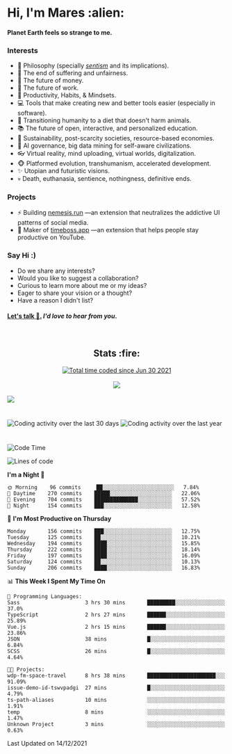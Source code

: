 <h1>Hi, I'm Mares :alien:</h1>

#### Planet Earth feels so strange to me.

### **Interests**

- 🌊 Philosophy (specially [_sentism_][sentismmedium] and its implications).
- 🎯 The end of suffering and unfairness.
- 💸 The future of money.
- 💼 The future of work.
- 🧠 Productivity, Habits, & Mindsets.
- 💻 Tools that make creating new and better tools easier (especially in software).
- 🥗 Transitioning humanity to a diet that doesn't harm animals.
- 📚 The future of open, interactive, and personalized education.
- 🌱 Sustainability, post-scarcity societies, resource-based economies.
- 🤖 AI governance, big data mining for self-aware civilizations.
- 👓 Virtual reality, mind uploading, virtual worlds, digitalization.
- 🐵 Platformed evolution, transhumanism, accelerated development.
- ✨ Utopian and futuristic visions.
- 💀 Death, euthanasia, sentience, nothingness, definitive ends.


### **Projects**

- ⚡ Building [nemesis.run](https://nemesis.run) —an extension that neutralizes the addictive UI patterns of social media.
- 💎 Maker of [timeboss.app](https://timeboss.app) —an extension that helps people stay productive on YouTube.


### **Say Hi :)**

- Do we share any interests?
- Would you like to suggest a collaboration?
- Curious to learn more about me or my ideas?
- Eager to share your vision or a thought?
- Have a reason I didn't list?

#### [Let's talk :wave:.](mailto:mareszhar@gmail.com) _I'd love to hear from you_.

[sentismmedium]: https://medium.com/@mareszhar/born-a-prisoner-a-reflection-about-life-its-struggles-and-a-plan-to-escape-d8566ce9b026

<br>

<h2 align="center">Stats :fire:</h2>

<div align="center">
  <a href="https://wakatime.com/@cfdc0e0d-4860-4b62-9ff0-cb659185525e">
    <img src="https://wakatime.com/badge/user/cfdc0e0d-4860-4b62-9ff0-cb659185525e.svg" alt="Total time coded since Jun 30 2021" />
  </a>
</div>

<br>

<div align="center">
  <img src="https://github-readme-streak-stats.herokuapp.com?user=mareszhar&theme=black-ice&hide_border=true&stroke=FFFFFF15&ring=DF8FFE&fire=DF8FFE&currStreakLabel=DF8FFE&background=1A232A&currStreakNum=86FFAB&dates=B1AAB3FF">
</div>

<!-- Add or remove this: &dates=B1AAB3FF at the end of the streak stats URL if they get bugged and aren't updating -->

<br>

<img src="https://activity-graph.herokuapp.com/graph?username=mareszhar&theme=nord&bg_color=00000000&color=979797&line=DF8FFE&point=00000000&area=true&hide_border=true">

<br>

<h1></h1>

<img src="https://wakatime.com/share/@mares/5df0ff02-9c79-41b4-b540-51dc9c65a57b.svg" alt="Coding activity over the last 30 days" />
<img src="https://wakatime.com/share/@mares/ea89ba71-f374-40af-930c-e0655909fe37.svg" alt="Coding activity over the last year" />

<h1></h1>

<!--START_SECTION:waka-->
![Code Time](http://img.shields.io/badge/Code%20Time-372%20hrs%2048%20mins-blue)

![Lines of code](https://img.shields.io/badge/From%20Hello%20World%20I%27ve%20Written-114%20Thousand%20lines%20of%20code-blue)

**I'm a Night 🦉** 

```text
🌞 Morning    96 commits     ██░░░░░░░░░░░░░░░░░░░░░░░   7.84% 
🌆 Daytime    270 commits    █████░░░░░░░░░░░░░░░░░░░░   22.06% 
🌃 Evening    704 commits    ██████████████░░░░░░░░░░░   57.52% 
🌙 Night      154 commits    ███░░░░░░░░░░░░░░░░░░░░░░   12.58%

```
📅 **I'm Most Productive on Thursday** 

```text
Monday       156 commits    ███░░░░░░░░░░░░░░░░░░░░░░   12.75% 
Tuesday      125 commits    ██░░░░░░░░░░░░░░░░░░░░░░░   10.21% 
Wednesday    194 commits    ████░░░░░░░░░░░░░░░░░░░░░   15.85% 
Thursday     222 commits    ████░░░░░░░░░░░░░░░░░░░░░   18.14% 
Friday       197 commits    ████░░░░░░░░░░░░░░░░░░░░░   16.09% 
Saturday     124 commits    ██░░░░░░░░░░░░░░░░░░░░░░░   10.13% 
Sunday       206 commits    ████░░░░░░░░░░░░░░░░░░░░░   16.83%

```


📊 **This Week I Spent My Time On** 

```text
💬 Programming Languages: 
Sass                     3 hrs 30 mins       █████████░░░░░░░░░░░░░░░░   37.0% 
TypeScript               2 hrs 27 mins       ██████░░░░░░░░░░░░░░░░░░░   25.89% 
Vue.js                   2 hrs 15 mins       ██████░░░░░░░░░░░░░░░░░░░   23.86% 
JSON                     38 mins             █░░░░░░░░░░░░░░░░░░░░░░░░   6.84% 
SCSS                     26 mins             █░░░░░░░░░░░░░░░░░░░░░░░░   4.64%

🐱‍💻 Projects: 
wdp-fm-space-travel      8 hrs 38 mins       ██████████████████████░░░   91.09% 
issue-demo-id-tswvpadgi  27 mins             █░░░░░░░░░░░░░░░░░░░░░░░░   4.79% 
ts-path-aliases          10 mins             ░░░░░░░░░░░░░░░░░░░░░░░░░   1.91% 
temp                     8 mins              ░░░░░░░░░░░░░░░░░░░░░░░░░   1.47% 
Unknown Project          3 mins              ░░░░░░░░░░░░░░░░░░░░░░░░░   0.63%

```


 Last Updated on 14/12/2021
<!--END_SECTION:waka-->
